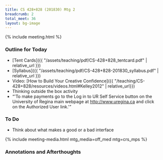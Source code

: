 ```yaml
---
title: CS 428+828 (201830) Mtg 2
breadcrumb: 2
total_meet: 36
layout: bg-image
---
```

{% include meeting.html %}

### Outline for Today

* [Tent Cards]({{ "/assets/teaching/pdf/CS-428+828_tentcard.pdf" | relative_url }})
* [Syllabus]({{ "/assets/teaching/pdf/CS-428+828-201830_syllabus.pdf" | relative_url }})
* Video: [How to Build Your Creative Confidence]({{ "/teaching/CS-428+828/resources/videos.html#Kelley2012" | relative_url}})
* Thinking outside the box activity
* &ldquo;'To make payments go to the Log in to UR Self Service button on the University of Regina main webpage at http://www.uregina.ca and click on the Authorized User link.'&rdquo;

### To Do

* Think about what makes a good or a bad interface

{% include meeting-media.html mtg_media=off_med mtg=crs_mps %}

### Annotations and Afterthoughts
